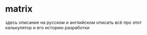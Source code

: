 # matrix
здесь описание на русском и английском
описать всё про этот калькулятор и его историю разработки
